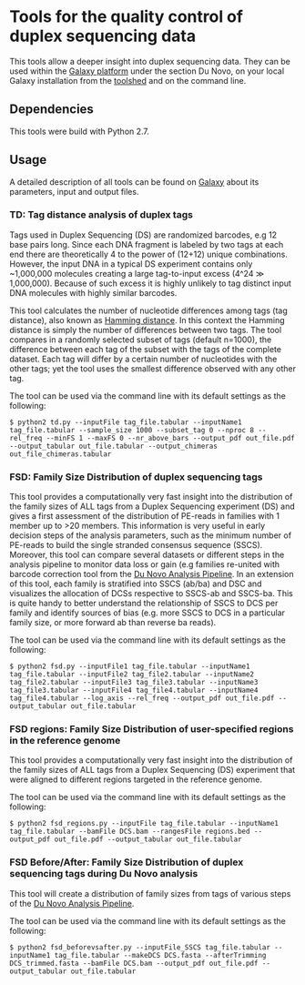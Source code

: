 # Tools for the quality control of duplex sequencing data

This tools allow a deeper insight into duplex sequencing data. They can be used within the [Galaxy platform](http://usegalaxy.org) under the section Du Novo, on your local Galaxy installation from the [toolshed](https://toolshed.g2.bx.psu.edu/view/iuc/duplex_family_size_distribution) and on the command line. 

## Dependencies
This tools were build with Python 2.7.

## Usage
A detailed description of all tools can be found on [Galaxy](http://usegalaxy.org) about its parameters, input and output files.

### TD: Tag distance analysis of duplex tags
Tags used in Duplex Sequencing (DS) are randomized barcodes, e.g 12 base pairs long. Since each DNA fragment is labeled by two tags at each end there are theoretically 4 to the power of (12+12) unique combinations. However, the input DNA in a typical DS experiment contains only ~1,000,000 molecules creating a large tag-to-input excess (4^24 ≫ 1,000,000). Because of such excess it is highly unlikely to tag distinct input DNA molecules with highly similar barcodes.

This tool calculates the number of nucleotide differences among tags (tag distance), also known as [Hamming distance](https://en.wikipedia.org/wiki/Hamming_distance). In this context the Hamming distance is simply the number of differences between two tags. The tool compares in a randomly selected subset of tags (default n=1000), the difference between each tag of the subset with the tags of the complete dataset. Each tag will differ by a certain number of nucleotides with the other tags; yet the tool uses the smallest difference observed with any other tag.

The tool can be used via the command line with its default settings as the following:

`$ python2 td.py --inputFile tag_file.tabular --inputName1 tag_file.tabular --sample_size 1000 --subset_tag 0 --nproc 8 --rel_freq --minFS 1 --maxFS 0 --nr_above_bars --output_pdf out_file.pdf --output_tabular out_file.tabular --output_chimeras out_file_chimeras.tabular`

### FSD: Family Size Distribution of duplex sequencing tags
This tool provides a computationally very fast insight into the distribution of the family sizes of ALL tags from a Duplex Sequencing experiment (DS) and gives a first assessment of the distribution of PE-reads in families with 1 member up to >20 members. This information is very useful in early decision steps of the analysis parameters, such as the minimum number of PE-reads to build the single stranded consensus sequence (SSCS). Moreover, this tool can compare several datasets or different steps in the analysis pipeline to monitor data loss or gain (e.g families re-united with barcode correction tool from the [Du Novo Analysis Pipeline](https://genomebiology.biomedcentral.com/articles/10.1186/s13059-016-1039-4). In an extension of this tool, each family is stratified into SSCS (ab/ba) and DSC and visualizes the allocation of DCSs respective to SSCS-ab and SSCS-ba. This is quite handy to better understand the relationship of SSCS to DCS per family and identify sources of bias (e.g. more SSCS to DCS in a particular family size, or more forward ab than reverse ba reads).

The tool can be used via the command line with its default settings as the following:

`$ python2 fsd.py --inputFile1 tag_file.tabular --inputName1 tag_file.tabular --inputFile2 tag_file2.tabular --inputName2 tag_file2.tabular --inputFile3 tag_file3.tabular --inputName3 tag_file3.tabular --inputFile4 tag_file4.tabular --inputName4 tag_file4.tabular --log_axis --rel_freq --output_pdf out_file.pdf --output_tabular out_file.tabular`

### FSD regions: Family Size Distribution of user-specified regions in the reference genome
This tool provides a computationally very fast insight into the distribution of the family sizes of ALL tags from a Duplex Sequencing (DS) experiment that were aligned to different regions targeted in the reference genome.

The tool can be used via the command line with its default settings as the following:

`$ python2 fsd_regions.py --inputFile tag_file.tabular --inputName1 tag_file.tabular --bamFile DCS.bam --rangesFile regions.bed --output_pdf out_file.pdf --output_tabular out_file.tabular`

### FSD Before/After: Family Size Distribution of duplex sequencing tags during Du Novo analysis
This tool will create a distribution of family sizes from tags of various steps of the [Du Novo Analysis Pipeline](https://genomebiology.biomedcentral.com/articles/10.1186/s13059-016-1039-4).

The tool can be used via the command line with its default settings as the following:

`$ python2 fsd_beforevsafter.py --inputFile_SSCS tag_file.tabular --inputName1 tag_file.tabular --makeDCS DCS.fasta --afterTrimming DCS_trimmed.fasta --bamFile DCS.bam --output_pdf out_file.pdf --output_tabular out_file.tabular`


